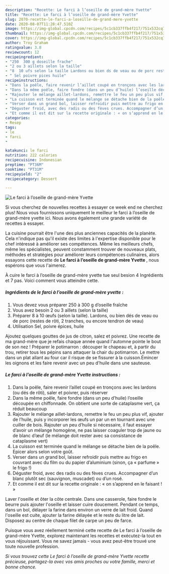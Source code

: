 ```yaml
---
description: "Recette: Le farci à l’oseille de grand-mère Yvette"
title: "Recette: Le farci à l’oseille de grand-mère Yvette"
slug: 2070-recette-le-farci-a-loseille-de-grand-mere-yvette
date: 2020-08-07T11:28:47.510Z
image: https://img-global.cpcdn.com/recipes/5c1cb337ffb4f217/751x532cq70/le-farci-a-loseille-de-grand-mere-yvette-photo-principale-de-la-recette.jpg
thumbnail: https://img-global.cpcdn.com/recipes/5c1cb337ffb4f217/751x532cq70/le-farci-a-loseille-de-grand-mere-yvette-photo-principale-de-la-recette.jpg
cover: https://img-global.cpcdn.com/recipes/5c1cb337ffb4f217/751x532cq70/le-farci-a-loseille-de-grand-mere-yvette-photo-principale-de-la-recette.jpg
author: Troy Graham
ratingvalue: 3.8
reviewcount: 12
recipeingredient:
- "250  300 g doseille frache"
- "2 ou 3 aillets selon la taille"
- "8  10 ufs selon la taille Lardons ou bien ds de veau ou de porc restes de rti 2 tranches ou encore tendron de veau"
- " Sel poivre pices huile"
recipeinstructions:
- "Dans la poêle, faire revenir l’aillet coupé en tronçons avec les lardons (ou dés de rôti), saler et poivrer, puis réserver"
- "Dans la même poêle, faire fondre (dans un peu d’huile) l’oseille découpée en chiffonnade. On obtient une sorte de cataplasme vert, ça réduit beaucoup"
- "Rajouter le mélange aillet-lardons, remettre le feu un peu plus vif, ajouter de l’huile, puis y incorporer les œufs un par un en tournant avec une cuiller de bois. Rajouter un peu d’huile si nécessaire, il faut essayer d’avoir un mélange homogène, ne pas laisser coaguler trop de jaune ou de blanc d’œuf (le mélange doit rester avec sa consistance de cataplasme vert)"
- "La cuisson est terminée quand le mélange se détache bien de la poêle. Epicer alors selon votre goût."
- "Verser dans un grand bol, laisser refroidir puis mettre au frigo en couvrant avec du film ou du papier d’aluminium (sinon, ça « parfume » le frigo !)"
- "Déguster froid, avec des radis ou des fèves crues. Accompagner d’un blanc plutôt sec (sauvignon, muscadet) ou d’un rosé."
- "Et comme il est dit sur la recette originale : « on s’apprend en le faisant ! »"
categories:
- Resep
tags:
- le
- farci
- 

katakunci: le farci  
nutrition: 222 calories
recipecuisine: Indonesian
preptime: "PT36M"
cooktime: "PT31M"
recipeyield: "2"
recipecategory: Dessert

---
```



![Le farci à l’oseille de grand-mère Yvette](https://img-global.cpcdn.com/recipes/5c1cb337ffb4f217/751x532cq70/le-farci-a-loseille-de-grand-mere-yvette-photo-principale-de-la-recette.jpg)

Si vous cherchez de nouvelles recettes à essayer ce week end ne cherchez plus! Nous vous fournissons uniquement le meilleur le farci à l’oseille de grand-mère yvette ici. Nous avons également une grande variété de recettes à essayer.

La cuisine pourrait être l'une des plus anciennes capacités de la planète. Cela n'indique pas qu'il existe des limites à l'expertise disponible pour le chef intéressé à améliorer ses compétences. Même les meilleurs chefs, même les spécialistes, peuvent constamment trouver de nouveaux plats, méthodes et stratégies pour améliorer leurs compétences culinaires, alors essayons cette recette de <strong> Le farci à l’oseille de grand-mère Yvette </strong>, nous espérons que vous l'aimerez.

<!--inarticleads1-->

À cuire le farci à l’oseille de grand-mère yvette tue seul besion 4 Ingrédients et 7 pas. Voici comment vous atteindre cette.

##### Ingrédients de le farci à l’oseille de grand-mère yvette :

1. Vous devez vous préparer 250 à 300 g d’oseille fraîche
1. Vous avez besoin 2 ou 3 aillets (selon la taille)
1. Préparer 8 à 10 œufs (selon la taille). Lardons, ou bien dés de veau ou de porc (restes de rôti, 2 tranches, ou encore tendron de veau)
1. Utilisation  Sel, poivre épices, huile


Ajoutez quelques gouttes de jus de citron, salez et poivrez. Une recette de ma grand-mère que je refais chaque année quand l&#39;automne pointe le bout de son nez ! Préparer le potimarron : découper le chapeau et, à partir du trou, retirer tous les pépins sans attaquer la chair du potimarron. Le mettre dans un plat allant au four car il risque de se fissurer à la cuisson.Émincer les oignons et les faire revenir avec un peu d&#39;huile dans une sauteuse. 

<!--inarticleads2-->

##### Le farci à l’oseille de grand-mère Yvette instructions :

1. Dans la poêle, faire revenir l’aillet coupé en tronçons avec les lardons (ou dés de rôti), saler et poivrer, puis réserver
1. Dans la même poêle, faire fondre (dans un peu d’huile) l’oseille découpée en chiffonnade. On obtient une sorte de cataplasme vert, ça réduit beaucoup
1. Rajouter le mélange aillet-lardons, remettre le feu un peu plus vif, ajouter de l’huile, puis y incorporer les œufs un par un en tournant avec une cuiller de bois. Rajouter un peu d’huile si nécessaire, il faut essayer d’avoir un mélange homogène, ne pas laisser coaguler trop de jaune ou de blanc d’œuf (le mélange doit rester avec sa consistance de cataplasme vert)
1. La cuisson est terminée quand le mélange se détache bien de la poêle. Epicer alors selon votre goût.
1. Verser dans un grand bol, laisser refroidir puis mettre au frigo en couvrant avec du film ou du papier d’aluminium (sinon, ça « parfume » le frigo !)
1. Déguster froid, avec des radis ou des fèves crues. Accompagner d’un blanc plutôt sec (sauvignon, muscadet) ou d’un rosé.
1. Et comme il est dit sur la recette originale : « on s’apprend en le faisant ! »


Laver l&#39;oseille et ôter la côte centrale. Dans une casserole, faire fondre le beurre puis ajouter l&#39;oseille et laisser cuire doucement. Pendant ce temps, dans un bol, délayer la farine dans environ un verre de lait froid. Quand l&#39;oseille est cuite, ajouter la farine délayée et le reste du litre de lait. Disposez au centre de chaque filet de carpe un peu de farce. 

<!--inarticleads1-->

<p>
Puisque vous avez réellement terminé cette recette de Le farci à l’oseille de grand-mère Yvette, explorez maintenant les recettes et exécutez-la tout en vous réjouissant. Vous ne savez jamais - vous avez peut-être trouvé une toute nouvelle profession.
</p>

<p>
<i>Si vous trouvez cette Le farci à l’oseille de grand-mère Yvette recette précieuse, partagez-la avec vos amis proches ou votre famille, merci et bonne chance.</i>
</p>
